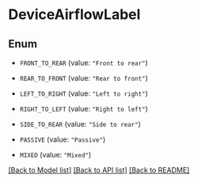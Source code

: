 # DeviceAirflowLabel

## Enum


* `FRONT_TO_REAR` (value: `"Front to rear"`)

* `REAR_TO_FRONT` (value: `"Rear to front"`)

* `LEFT_TO_RIGHT` (value: `"Left to right"`)

* `RIGHT_TO_LEFT` (value: `"Right to left"`)

* `SIDE_TO_REAR` (value: `"Side to rear"`)

* `PASSIVE` (value: `"Passive"`)

* `MIXED` (value: `"Mixed"`)


[[Back to Model list]](../README.md#documentation-for-models) [[Back to API list]](../README.md#documentation-for-api-endpoints) [[Back to README]](../README.md)


